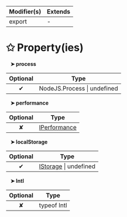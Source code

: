 | Modifier(s)                            | Extends                                    |
|----------------------------------------|--------------------------------------------|
| export | - |

# &#10025; Property(ies)

&nbsp;&nbsp; **&#10148; process**

| Optional                           | Type                         |
|:----------------------------------:|------------------------------|
| ✔ | NodeJS.Process &#124; undefined |

&nbsp;&nbsp; **&#10148; performance**

| Optional                           | Type                         |
|:----------------------------------:|------------------------------|
| ✘ | [IPerformance](/kernel/interface/interfaces/iperformance.md) |

&nbsp;&nbsp; **&#10148; localStorage**

| Optional                           | Type                         |
|:----------------------------------:|------------------------------|
| ✔ | [IStorage](/kernel/interface/interfaces/istorage.md) &#124; undefined |

&nbsp;&nbsp; **&#10148; Intl**

| Optional                           | Type                         |
|:----------------------------------:|------------------------------|
| ✘ | typeof Intl |
